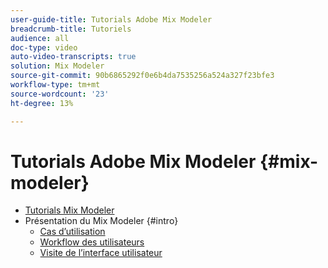 ```yaml
---
user-guide-title: Tutorials Adobe Mix Modeler
breadcrumb-title: Tutoriels
audience: all
doc-type: video
auto-video-transcripts: true
solution: Mix Modeler
source-git-commit: 90b6865292f0e6b4da7535256a524a327f23bfe3
workflow-type: tm+mt
source-wordcount: '23'
ht-degree: 13%

---
```



# Tutorials Adobe Mix Modeler {#mix-modeler}

+ [Tutorials Mix Modeler](/help/mix-modeler/overview.md)
+ Présentation du Mix Modeler {#intro}
   + [Cas d’utilisation](/help/mix-modeler/intro/use-cases.md)
   + [Workflow des utilisateurs](/help/mix-modeler/intro/user-workflow.md)
   + [Visite de l’interface utilisateur](/help/mix-modeler/intro/user-interface-tour.md)

